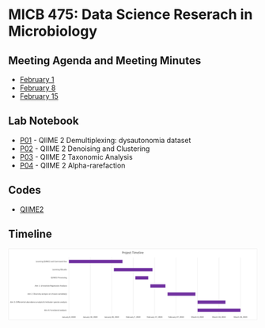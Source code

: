 # MICB 475: Data Science Reserach in Microbiology

<!-- ## Hello Evelyn and Avril. Here is the no mitochondria no chloroplast table file ##
### No mitochondria no chloroplast table [file](/QIIME2/export/alpha-rarefaction-no-mitochondria-no-chloroplast.qzv) ###
### Alpha-rarefraction curve ###
> <img src="/QIIME2/figures/alpha-rarefaction-no-mitochondria-no-chloroplast.png" height="400">

> Image retrieved from [alpha-rarefraction curve](/QIIME2/export/alpha-rarefaction-no-mitochondria-no-chloroplast.qzv)
-->






## Meeting Agenda and Meeting Minutes ##
* [February 1](/meeting_minutes/Feb_1.md)
* [February 8](/meeting_minutes/Feb_8.md)
* [February 15](/meeting_minutes/Feb_15.md)

## Lab Notebook ##
* [P01](/Notebook/P01.md) - QIIME 2 Demultiplexing: dysautonomia dataset
* [P02](/Notebook/P02.md) - QIIME 2 Denoising and Clustering
* [P03](/Notebook/P02.md) - QIIME 2 Taxonomic Analysis
* [P04](/Notebook/P04.md) - QIIME 2 Alpha-rarefaction

## Codes ##
* [QIIME2](/QIIME2/QIIME2_codes.txt)

## Timeline ##
<img src="/meeting_minutes/micb_475_timeline.png" >
